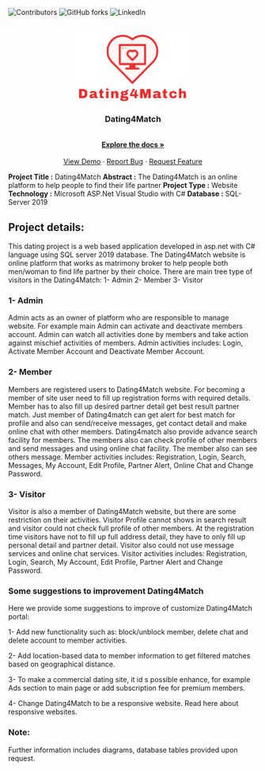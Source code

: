 ![Contributors](https://img.shields.io/badge/all_contributors-54-orange.svg?style=flat-square)
![GitHub forks](https://img.shields.io/github/forks/kasraheidarinezhad/Dating4Match?style=social)
![LinkedIn](https://img.shields.io/badge/LinkedIn-LinkedIn-brightgreen)


<br />
<div align="center">
  <a href="https://github.com/kasraheidarinezhad/Dating4Match/blob/master/img/Dating4Match.png">
    <img src="img/Dating4Match.png" alt="Logo" width="230" height="140">
  </a>

  <h3 align="center">Dating4Match</h3>

  <p align="center">
    <br />
    <a href="https://github.com/kasraheidarinezhad/Dating4Match"><strong>Explore the docs »</strong></a>
    <br />
    <br />
    <a href="https://github.com/kasraheidarinezhad/Dating4Match">View Demo</a>
    ·
    <a href="https://github.com/kasraheidarinezhad/Dating4Match/issues">Report Bug</a>
    ·
    <a href="https://github.com/kasraheidarinezhad/Dating4Match/issues">Request Feature</a>
  </p>
</div>


**Project Title :**	Dating4Match
**Abstract :**  The Dating4Match is an online platform to help people to find their life partner
**Project Type :**	Website
**Technology :**	Microsoft ASP.Net Visual Studio with C# 
**Database :**  SQL-Server 2019

## Project details:
This dating project is a web based application developed in asp.net with C# language using SQL server 2019 database. The Dating4Match website is online platform that works as matrimony broker to help people both men/woman to find life partner by their choice. 
There are main tree type of visitors in the Dating4Match:
1-	Admin
2-	Member
3-	Visitor

### 1- Admin
Admin acts as an owner of platform who are responsible to manage website. For example main Admin can activate and deactivate members account. Admin can watch all activities done by members and take action against mischief activities of members. Admin activities includes: Login, Activate Member Account and Deactivate Member Account.

### 2- Member
Members are registered users to Dating4Match website. For becoming a member of site user need to fill up registration forms with required details. Member has to also fill up desired partner detail get best result partner match. Just member of Dating4match can get alert for best match for profile and also can send/receive messages, get contact detail and make online chat with other members. Dating4match also provide advance search facility for members. The members also can check profile of other members and send messages and using online chat facility. The member also can see others message. Member activities includes: Registration, Login, Search, Messages, My Account, Edit Profile, Partner Alert, Online Chat and Change Password.

### 3- Visitor 
Visitor is also a member of Dating4Match website, but there are some restriction on their activities. Visitor Profile cannot shows in search result and visitor could not check full profile of other members. At the registration time visitors have not to fill up full address detail, they have to only fill up personal detail and partner detail. Visitor also could not use message services and online chat services. Visitor activities includes: Registration, Login, Search, My Account, Edit Profile, Partner Alert and Change Password.

### Some suggestions to improvement Dating4Match

Here we provide some suggestions to improve of customize Dating4Match portal:

1-	Add new functionality such as: block/unblock member, delete chat and delete account to member activities.

2-	Add location-based data to member information to get filtered matches based on geographical distance.

3-	To make a commercial dating site, it id s possible enhance, for example Ads section to main page or add subscription fee for premium members.

4-	Change Dating4Match to be a responsive website. Read here about responsive websites.

### Note:
Further information includes diagrams, database tables provided upon request.
